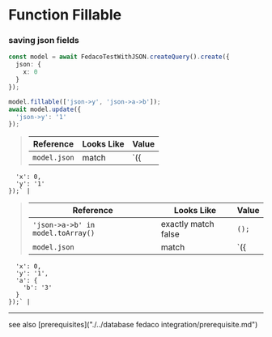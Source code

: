 # Function Fillable
### saving json fields

```typescript
const model = await FedacoTestWithJSON.createQuery().create({
  json: {
    x: 0
  }
});
```
```typescript
model.fillable(['json->y', 'json->a->b']);
await model.update({
  'json->y': '1'
});
```


> | Reference | Looks Like | Value |
> | ------ | ----- | ----- |
> | `model.json` | match | `({
      'x': 0,
      'y': '1'
    });` |


> | Reference | Looks Like | Value |
> | ------ | ----- | ----- |
> | `'json->a->b' in model.toArray()` | exactly match false | `();` |
> | `model.json` | match | `({
      'x': 0,
      'y': '1',
      'a': {
        'b': '3'
      }
    });` |


----
see also [prerequisites]("./../database fedaco integration/prerequisite.md")
